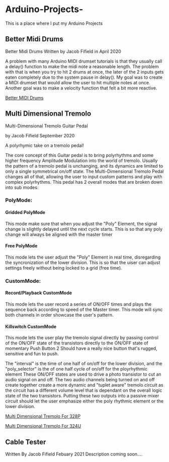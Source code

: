# Arduino-Projects-
This is a place where I put my Arduino Projects


## Better Midi Drums

Better Midi Drums 
Written by Jacob Fifield in April 2020

A problem with many Arduino MIDI drumset tutorials is that they usually call a delay() function to make the midi note a reasonable length. The problem with that is when you try
to hit 2 drums at once, the later of the 2 inputs gets eaten completely due to the system pause in delay(). My goal was to create a MIDI drumset that would allow the user to hit multiple notes at once. Another goal was to make a velocity function that felt a bit more reactive. 

[Better MIDI Drums](Arduino-Projects/Better_Midi_Drums/Better-Midi-Drums.cpp)


## Multi Dimensional Tremolo

Multi-Dimensional Tremolo Guitar Pedal

by Jacob Fifield September 2020

A polyrhymic take on a tremolo pedal!

The core concept of this Guitar pedal is to bring polyrhythms and some higher frequency Amplitude Modulation into the world of tremolo.
Usually the pattern of a tremolo pedal is unchanging, and its dynamics are limited to only a single symmetrical on/off state.
The Multi-Dimensional Tremolo Pedal changes all of that, allowing the user to input custom patterns and play with complex polyrhythms.
This pedal has 2 overall modes that are broken down into sub modes:

### PolyMode:

#### Gridded PolyMode
This mode make sure that when you adjust the "Poly" Element, the signal change is slightly delayed until the next cycle starts. This is so that any poly change will always 
be aligned with the master timer
    
#### Free PolyMode
This mode lets the user adjust the "Poly" Element in real time, disregarding the syncronization of the lower division. This is so that the uiser can adjust settings freely
without being locked to a grid (free time).

### CustomMode:

#### Record/Playback CustomMode
This mode lets the user record a series of ON/OFF times and plays the sequence back according to speed of the Master timer. This mode will sync both channels in order 
showcase the user's pattern.

#### Killswitch CustomMode
This mode lets the user play the tremolo signal directly by passing control of the ON/OFF state of the transistors directly to the ON/OFF state of momentary Push Button 2
Should have a really nice button that's rugged, sensitive and fun to push.

The "interval" is the time of one half of on/off for the lower division, and the "poly_selector" is the of one half cycle of on/off for the ployrhythmic element
These ON/OFF states are used to drive a photo transistor to cut an audio signal on and off. The two audio channels being turned on and off create together create a more dynamic
and "tuplet aware" tremolo circuit as the circuit has a different volume level that is dependant on the overall logic state of the two transistors.
Putting these two outputs into a passive mixer circuit should let the user emphasize either the poly rhythmic element or the lower division.


[Multi Dimensional Tremolo For 328P](Arduino-Projects-/Multi_Dimensional_Tremolo/Multi-Dimensional-Tremolo-328p.cpp)

[Multi Dimensional Tremolo For 324U](Arduino-Projects-/Multi_Dimensional_Tremolo/Multi-Dimensional-Tremolo-32U4.cpp)

## Cable Tester

Written By Jacob Fifield Febuary 2021
Description coming soon....
